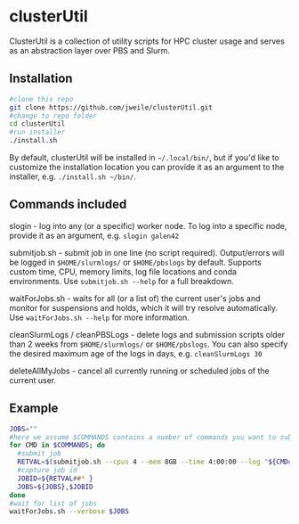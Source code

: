 # clusterUtil
ClusterUtil is a collection of utility scripts for HPC cluster usage and serves as an abstraction layer over PBS and Slurm.

## Installation

```bash
#clone this repo
git clone https://github.com/jweile/clusterUtil.git
#change to repo folder
cd clusterUtil
#run installer
./install.sh
```

By default, clusterUtil will be installed in `~/.local/bin/`, but if you'd like to customize the installation location you can provide it as an argument to the installer, e.g. `./install.sh ~/bin/`.

## Commands included
slogin - log into any (or a specific) worker node. To log into a specific node, provide it as an argument, e.g. `slogin galen42`

submitjob.sh - submit job in one line (no script required). Output/errors will be logged in `$HOME/slurmlogs/` or `$HOME/pbslogs` by default. Supports custom time, CPU, memory limits, log file locations and conda environments. Use `submitjob.sh --help` for a full breakdown.

waitForJobs.sh - waits for all (or a list of) the current user's jobs and monitor for suspensions and holds, which it will try resolve automatically. Use `waitForJobs.sh --help` for more information.

cleanSlurmLogs / cleanPBSLogs - delete logs and submission scripts older than 2 weeks from `$HOME/slurmlogs/` or `$HOME/pbslogs`. You can also specify the desired maximum age of the logs in days, e.g. `cleanSlurmLogs 30`

deleteAllMyJobs - cancel all currently running or scheduled jobs of the current user.

## Example

```bash
JOBS=""
#here we assume $COMMANDS contains a number of commands you want to submit to the cluster
for CMD in $COMMANDS; do
  #submit job
  RETVAL=$(submitjob.sh --cpus 4 --mem 8GB --time 4:00:00 --log "${CMD##*/}.log" --err "${CMD##*/}.err" -- $CMD)
  #capture job id
  JOBID=${RETVAL##* }
  JOBS=${JOBS},$JOBID
done
#wait for list of jobs
waitForJobs.sh --verbose $JOBS
```

